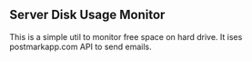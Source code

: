 ## Server Disk Usage Monitor

This is a simple util to monitor free space on hard drive. It ises postmarkapp.com API to send emails.
